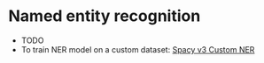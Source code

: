 Named entity recognition
========================

- TODO
- To train NER model on a custom dataset: [Spacy v3 Custom NER](https://towardsdatascience.com/using-spacy-3-0-to-build-a-custom-ner-model-c9256bea098)
